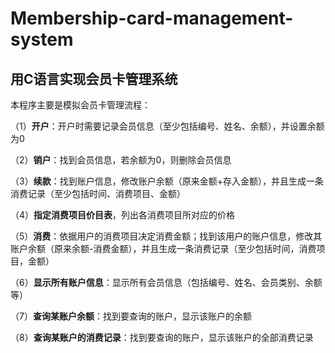 # Membership-card-management-system
## 用C语言实现会员卡管理系统
本程序主要是模拟会员卡管理流程：

（1）**开户**：开户时需要记录会员信息（至少包括编号、姓名、余额），并设置余额为0

（2）**销户**：找到会员信息，若余额为0，则删除会员信息

（3）**续款**：找到账户信息，修改账户余额（原来金额+存入金额），并且生成一条消费记录（至少包括时间、消费项目、金额）

（4）**指定消费项目价目表**，列出各消费项目所对应的价格

（5）**消费**：依据用户的消费项目决定消费金额；找到该用户的账户信息，修改其账户余额（原来余额-消费金额），并且生成一条消费记录（至少包括时间，消费项目，金额）

（6）**显示所有账户信息**：显示所有会员信息（包括编号、姓名、会员类别、余额等）

（7）**查询某账户余额**：找到要查询的账户，显示该账户的余额

（8）**查询某账户的消费记录**：找到要查询的账户，显示该账户的全部消费记录